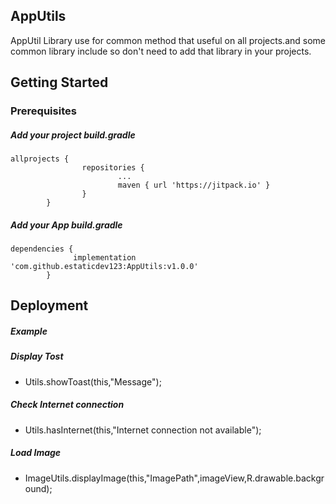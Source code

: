 ## AppUtils

AppUtil Library use for common method that useful on all projects.and some common library include so don't need to add that library in your projects. 

## Getting Started



### Prerequisites

##### Add your project build.gradle

```
allprojects {
                repositories {
                        ...
                        maven { url 'https://jitpack.io' }
                }
        }
```
##### Add your App build.gradle

```
dependencies {
              implementation 'com.github.estaticdev123:AppUtils:v1.0.0'
        }
```


## Deployment

##### Example
##### Display Tost
-  Utils.showToast(this,"Message");

##### Check Internet connection
-  Utils.hasInternet(this,"Internet connection not available");

##### Load Image
-  ImageUtils.displayImage(this,"ImagePath",imageView,R.drawable.background);






